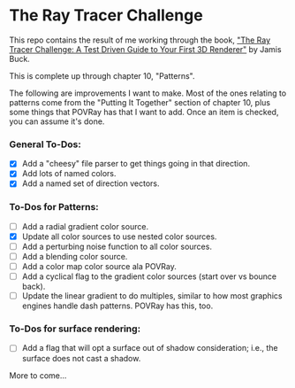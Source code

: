 # The Ray Tracer Challenge

This repo contains the result of me working through the book, ["The Ray Tracer Challenge:
A Test Driven Guide to Your First 3D Renderer"](https://www.amazon.com/Ray-Tracer-Challenge-Test-Driven-Renderer/dp/1680502719/ref=sr_1_1?crid=9PKWGDG8TT44&keywords=the+ray+tracer+challenge&qid=1697901294&sprefix=The+Ray%2Caps%2C149&sr=8-1)
by Jamis Buck.

This is complete up through chapter 10, "Patterns".

The following are improvements I want to make.  Most of the ones relating to patterns come
from the "Putting It Together" section of chapter 10, plus some things that POVRay has that
I want to add.  Once an item is checked, you can assume it's done.

### General To-Dos:

- [X] Add a "cheesy" file parser to get things going in that direction.
- [X] Add lots of named colors.
- [X] Add a named set of direction vectors.

### To-Dos for Patterns:

- [ ] Add a radial gradient color source.
- [X] Update all color sources to use nested color sources.
- [ ] Add a perturbing noise function to all color sources.
- [ ] Add a blending color source.
- [ ] Add a color map color source ala POVRay.
- [ ] Add a cyclical flag to the gradient color sources (start over vs bounce back).
- [ ] Update the linear gradient to do multiples, similar to how most graphics engines
      handle dash patterns.  POVRay has this, too.

### To-Dos for surface rendering:

- [ ] Add a flag that will opt a surface out of shadow consideration; i.e., the surface
      does not cast a shadow.

More to come...
